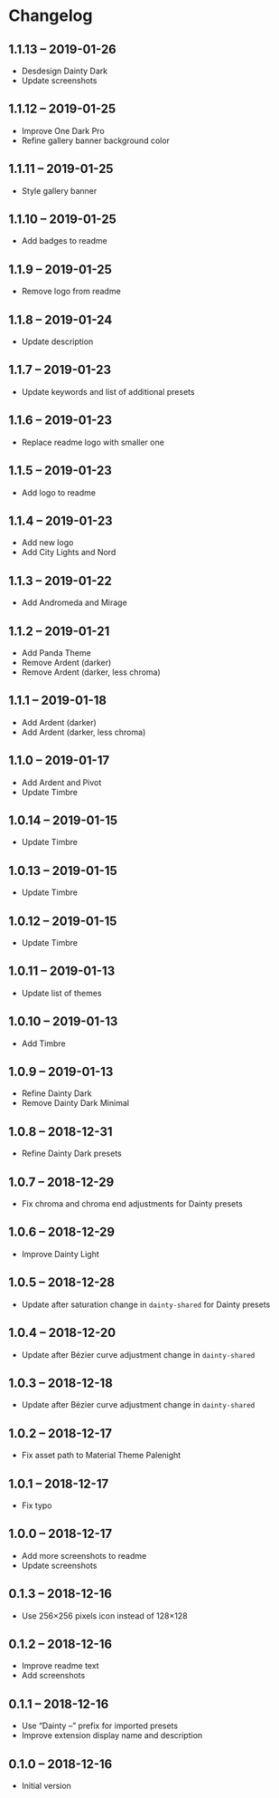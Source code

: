 # Changelog

## 1.1.13 – 2019-01-26

- Desdesign Dainty Dark
- Update screenshots

## 1.1.12 – 2019-01-25

- Improve One Dark Pro
- Refine gallery banner background color

## 1.1.11 – 2019-01-25

- Style gallery banner

## 1.1.10 – 2019-01-25

- Add badges to readme

## 1.1.9 – 2019-01-25

- Remove logo from readme

## 1.1.8 – 2019-01-24

- Update description

## 1.1.7 – 2019-01-23

- Update keywords and list of additional presets

## 1.1.6 – 2019-01-23

- Replace readme logo with smaller one

## 1.1.5 – 2019-01-23

- Add logo to readme

## 1.1.4 – 2019-01-23

- Add new logo
- Add City Lights and Nord

## 1.1.3 – 2019-01-22

- Add Andromeda and Mirage

## 1.1.2 – 2019-01-21

- Add Panda Theme
- Remove Ardent (darker)
- Remove Ardent (darker, less chroma)

## 1.1.1 – 2019-01-18

- Add Ardent (darker)
- Add Ardent (darker, less chroma)

## 1.1.0 – 2019-01-17

- Add Ardent and Pivot
- Update Timbre

## 1.0.14 – 2019-01-15

- Update Timbre

## 1.0.13 – 2019-01-15

- Update Timbre

## 1.0.12 – 2019-01-15

- Update Timbre

## 1.0.11 – 2019-01-13

- Update list of themes

## 1.0.10 – 2019-01-13

- Add Timbre

## 1.0.9 – 2019-01-13

- Refine Dainty Dark
- Remove Dainty Dark Minimal

## 1.0.8 – 2018-12-31

- Refine Dainty Dark presets

## 1.0.7 – 2018-12-29

- Fix chroma and chroma end adjustments for Dainty presets

## 1.0.6 – 2018-12-29

- Improve Dainty Light

## 1.0.5 – 2018-12-28

- Update after saturation change in `dainty-shared` for Dainty presets

## 1.0.4 – 2018-12-20

- Update after Bézier curve adjustment change in `dainty-shared`

## 1.0.3 – 2018-12-18

- Update after Bézier curve adjustment change in `dainty-shared`

## 1.0.2 – 2018-12-17

- Fix asset path to Material Theme Palenight

## 1.0.1 – 2018-12-17

- Fix typo

## 1.0.0 – 2018-12-17

- Add more screenshots to readme
- Update screenshots

## 0.1.3 – 2018-12-16

- Use 256×256 pixels icon instead of 128×128

## 0.1.2 – 2018-12-16

- Improve readme text
- Add screenshots

## 0.1.1 – 2018-12-16

- Use “Dainty –” prefix for imported presets
- Improve extension display name and description

## 0.1.0 – 2018-12-16

- Initial version
